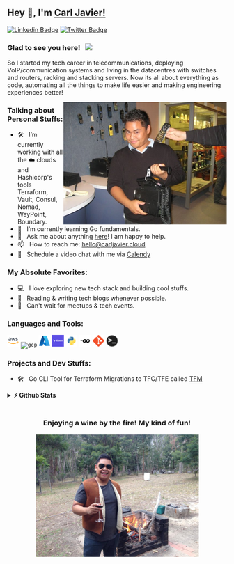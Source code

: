 ## Hey 👋, I'm [Carl Javier!](https://github.com/carljavier/)

[![Linkedin Badge](https://img.shields.io/badge/-LinkedIn-0e76a8?style=flat-square&logo=Linkedin&logoColor=white)](https://linkedin.com/in/carljavier)
[![Twitter Badge](https://img.shields.io/badge/-Twitter-00acee?style=flat-square&logo=Twitter&logoColor=white)](https://twitter.com/carljaviercloud)

### Glad to see you here! &nbsp; ![](https://visitor-badge.glitch.me/badge?page_id=carljavier.carljavier&style=flat-square&color=0088cc)

So I started my tech career in telecommunications, deploying VoIP/communication systems and living in the datacentres with switches and routers, racking and stacking servers. 
Now its all about everything as code, automating all the things to make life easier and making engineering experiences better!  


<img align="right" height="281" width="375" alt="" src="https://raw.githubusercontent.com/carljavier/carljavier/master/images/carl_large_mobile.jpeg" />



### Talking about Personal Stuffs:

- 🛠 &nbsp; I’m currently working with all the ☁️ clouds and Hashicorp's tools <br /> Terraform, Vault, Consul, Nomad, WayPoint, Boundary.
- 🚀 &nbsp; I’m currently learning Go fundamentals.
- 💬 &nbsp; Ask me about anything [here](https://github.com/carljavier/carljavier/issues/2)! I am happy to help.
- 📫 &nbsp; How to reach me: hello@carljavier.cloud
- 📆 &nbsp; Schedule a video chat with me via [Calendy](https://calendly.com/carljavier)

### My Absolute Favorites:

- 💻 &nbsp; I love exploring new tech stack and building cool stuffs.
- 📰 &nbsp; Reading & writing tech blogs whenever possible.
- 🍕 &nbsp; Can't wait for meetups & tech events. 

### Languages and Tools:

<code><img height="27" src="https://raw.githubusercontent.com/github/explore/80688e429a7d4ef2fca1e82350fe8e3517d3494d/topics/aws/aws.png" alt="aws"></code>
<code><img height="27" src="https://avatars.githubusercontent.com/u/2810941?s=200&v=4" alt="gcp"></code>
<code><img height="27" src="https://raw.githubusercontent.com/github/explore/80688e429a7d4ef2fca1e82350fe8e3517d3494d/topics/azure/azure.png" alt="azure"></code>
<code><img height="27" src="https://raw.githubusercontent.com/github/explore/80688e429a7d4ef2fca1e82350fe8e3517d3494d/topics/terraform/terraform.png" alt="teraform"></code>
<code><img height="27" src="https://raw.githubusercontent.com/github/explore/80688e429a7d4ef2fca1e82350fe8e3517d3494d/topics/python/python.png" alt="python"></code>
<code><img height="27" src="https://raw.githubusercontent.com/github/explore/80688e429a7d4ef2fca1e82350fe8e3517d3494d/topics/go/go.png" alt="go"></code>
<code><img height="27" src="https://raw.githubusercontent.com/devicons/devicon/master/icons/git/git-original.svg" alt="git"></code>
<code><img height="27" src="https://raw.githubusercontent.com/github/explore/80688e429a7d4ef2fca1e82350fe8e3517d3494d/topics/terminal/terminal.png" alt="terminal"></code>



### Projects and Dev Stuffs:

- 🛠 &nbsp; Go CLI Tool for Terraform Migrations to TFC/TFE called [TFM](https://hashicorp-services.github.io/tfm/)

<details>	
  <summary><b>⚡ Github Stats</b></summary>

  <br />
  <img height="180em" src="https://github-readme-stats.vercel.app/api?username=carljavier&show_icons=true&hide_border=true&&count_private=true&include_all_commits=true" />
  <img height="180em" src="https://github-readme-stats.vercel.app/api/top-langs/?username=carljavier&exclude_repo=KNN-Image-Classification&show_icons=true&hide_border=true&layout=compact&langs_count=8"/>
</details>


#

<div align="center">

### Enjoying a wine by the fire! My kind of fun!
<img height="281" width="375" alt="" src="https://raw.githubusercontent.com/carljavier/carljavier/master/images/carl_wine_fire.jpeg" />
</div>


